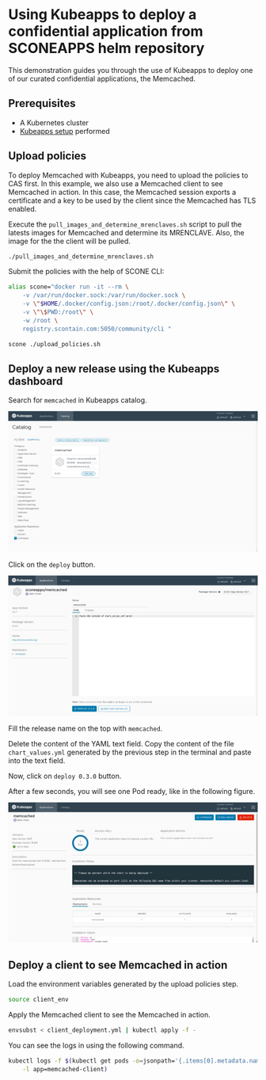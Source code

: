 # Using Kubeapps to deploy a confidential application from SCONEAPPS helm repository

This demonstration guides you through the use of Kubeapps to deploy one of our curated confidential applications, the Memcached.

## Prerequisites

- A Kubernetes cluster
- [Kubeapps setup](https://sconedocs.github.io/kubeapps/) performed

## Upload policies

To deploy Memcached with Kubeapps, you need to upload the policies to CAS first. In this example, we also use a Memcached client to see Memcached in action. In this case, the Memcached session exports a certificate and a key to be used by the client since the Memcached has TLS enabled.

Execute the `pull_images_and_determine_mrenclaves.sh` script to pull the latests images for Memcached and determine its MRENCLAVE. Also, the image for the the client will be pulled.

```bash
./pull_images_and_determine_mrenclaves.sh
```

Submit the policies with the help of SCONE CLI:

```bash
alias scone="docker run -it --rm \
    -v /var/run/docker.sock:/var/run/docker.sock \
    -v \"$HOME/.docker/config.json:/root/.docker/config.json\" \
    -v \"\$PWD:/root\" \
    -w /root \
    registry.scontain.com:5050/community/cli "
```

```bash
scone ./upload_policies.sh
```


## Deploy a new release using the Kubeapps dashboard

Search for `memcached` in Kubeapps catalog. 

![](img/6.png)

Click on the `deploy` button.

![](img/7.png)

Fill the release name on the top with `memcached`.

Delete the content of the YAML text field. Copy the content of the file `chart_values.yml` generated by the previous step in the terminal and paste into the text field.

Now, click on `deploy 0.3.0` button.

After a few seconds, you will see one Pod ready, like in the following figure.

![](img/8.png)


## Deploy a client to see Memcached in action

Load the environment variables generated by the upload policies step.

```bash
source client_env
```

Apply the Memcached client to see the Memcached in action.

```bash
envsubst < client_deployment.yml | kubectl apply -f -
```

You can see the logs in using the following command.

```bash
kubectl logs -f $(kubectl get pods -o=jsonpath='{.items[0].metadata.name}' \
    -l app=memcached-client)
```

